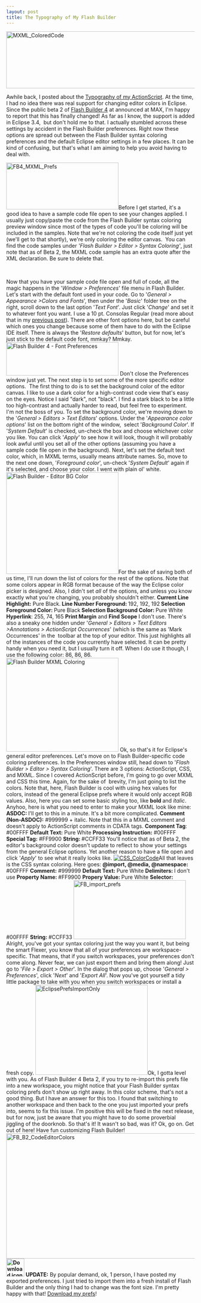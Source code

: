 ```yaml
---
layout: post
title: The Typography of My Flash Builder
---
```


<p style="text-align: left;"><a href="http://kevinsuttle.com/wp-content/uploads/2009/10/MXML_ColoredCode.png"><img class="posterous_download_image" title="MXML_ColoredCode" src="http://kevinsuttle.com/wp-content/uploads/2009/10/MXML_ColoredCode.png" alt="MXML_ColoredCode" width="511" height="152" /></a></p>
<p style="text-align: left;">Awhile back, I posted about the <a title="Commented Out - The Typography of My ActionScript" href="http://kevinsuttle.com/2009/06/30/the-typography-of-my-actionscript/">Typography of my ActionScript</a>. At the time, I had no idea there was real support for changing editor colors in Eclipse. Since the public beta 2 of <a title="Adobe Labs - Flash Builder 4" href="http://labs.adobe.com/technologies/flashbuilder4/">Flash Builder 4</a> at announced at MAX, I'm happy to report that this has finally changed! As far as I know, the support is added in Eclipse 3.4,&nbsp; but don't hold me to that. I actually stumbled across these settings by accident in the Flash Builder preferences. Right now these options are spread out between the Flash Builder syntax coloring preferences and the default Eclipse editor settings in a few places. It can be kind of confusing, but that's what I am aiming to help you avoid having to deal with. <!--more--></p>
<p style="text-align: left;"><a href="http://kevinsuttle.com/wp-content/uploads/2009/10/FB4_MXML_Prefs.png"><img class="posterous_download_image" title="FB4_MXML_Prefs" src="http://kevinsuttle.com/wp-content/uploads/2009/10/FB4_MXML_Prefs-300x125.png" alt="FB4_MXML_Prefs" width="300" height="125" /></a>Before I get started, it's a good idea to have a sample code file open to see your changes applied. I usually just copy/paste the code from the Flash Builder syntax coloring preview window since most of the types of code you'll be coloring will be included in the samples. Note that we're not coloring the code itself just yet (we'll get to that shortly), we're only coloring the editor canvas.&nbsp; You can find the code samples under <em>'Flash Builder &gt; Editor &gt; Syntax Coloring'</em>, just note that as of Beta 2, the MXML code sample has an extra quote after the XML declaration. Be sure to delete that.</p>
<p style="text-align: left;">&nbsp;</p>
<p>Now that you have your sample code file open and full of code, all the magic happens in the '<em>Window &gt; Preferences</em>' file menu in Flash Builder. Let's start with the default font used in your code. Go to '<em>General &gt; Appearance &gt;Colors and Fonts</em>', then under the '<em>Basic</em>' folder tree on the right, scroll down to the last option '<em>Text Font</em>'. Just click '<em>Change</em>' and set it to whatever font you want. I use a 10 pt. Consolas Regular (read more about that in my <a title="Commented Out - The Typography of My ActionScript" href="http://kevinsuttle.com/2009/06/30/the-typography-of-my-actionscript/">previous post</a>). There are other font options here, but be careful which ones you change because some of them have to do with the Eclipse IDE itself. There is always the '<em>Restore defaults</em>' button, but for now, let's just stick to the default code font, mmkay? Mmkay.  <a href="http://kevinsuttle.com/wp-content/uploads/2009/10/FB_prefs_font.png"><img class="posterous_download_image" title="Flash Builder 4 - Font Preferences" src="http://kevinsuttle.com/wp-content/uploads/2009/10/FB_prefs_font-300x89.png" alt="Flash Builder 4 - Font Preferences" width="300" height="89" /></a> Don't close the Preferences window just yet. The next step is to set some of the more specific editor options.&nbsp; The first thing to do is to set the background color of the editor canvas. I like to use a dark color for a high-contrast code view that's easy on the eyes. Notice I said "dark", not "black". I find a stark black to be a little too high-contrast and actually harder to read, but feel free to experiment.&nbsp; I'm not the boss of you. To set the background color, we're moving down to the '<em>General &gt; Editors &gt; Text Editors</em>' options. Under the '<em>Appearance color options</em>'  list on the bottom right of the window,&nbsp; select '<em>Background Color</em>'. If '<em>System Default</em>' is checked, un-check the box and choose whichever color you like. You can click '<em>Apply</em>' to see how it will look, though it will probably look awful until you set all of the other options (assuming you have a sample code file open in the background). Next, let's set the default text color, which, in MXML terms, usually means attribute names. So, move to the next one down, '<em>Foreground color</em>', un-check '<em>System Default</em>' again if it's selected, and choose your color. I went with plain ol' white.  <a href="http://kevinsuttle.com/wp-content/uploads/2009/10/FB_prefs_BGColor.png"><img class="posterous_download_image" title="Flash Builder - Editor BG Color" src="http://kevinsuttle.com/wp-content/uploads/2009/10/FB_prefs_BGColor-300x271.png" alt="Flash Builder - Editor BG Color" width="300" height="271" /></a>For the sake of saving both of us time, I'll run down the list of colors for the rest of the options. Note that some colors appear in RGB format because of the way the Eclipse color picker is designed. Also, I didn't set <em>all </em>of the options, and unless you know exactly what you're changing, you probably shouldn't either.  <strong>Current Line Highlight:</strong> Pure Black.<strong> Line Number Foreground: </strong>192, 192, 192<strong> Selection Foreground Color: </strong>Pure Black<strong> Selection Background Color: </strong>Pure White<strong> Hyperlink</strong>: 255, 74, 165 <strong> Print Margin</strong> and <strong>Find Scope</strong> I don't use.  There's also a sneaky one hidden under '<em>General &gt; Editors &gt; Text Editors &gt;Annotations &gt; ActionScript Occurrences</em>' (which is the same as 'Mark Occurrences' in the&nbsp; toolbar at the top of your editor. This just highlights all of the instances of the code you currently have selected. It can be pretty handy when you need it, but I usually turn it off. When I do use it though, I use the following color: 86, 86, 86.  <a href="http://kevinsuttle.com/wp-content/uploads/2009/10/FB_MXML_Coloring.png"><img class="posterous_download_image" title="Flash Builder MXML Coloring" src="http://kevinsuttle.com/wp-content/uploads/2009/10/FB_MXML_Coloring-300x250.png" alt="Flash Builder MXML Coloring" width="300" height="250" /></a> Ok, so that's it for Eclipse's general editor preferences. Let's move on to Flash Builder-specific code coloring preferences. In the Preferences window still, head down to '<em>Flash Builder &gt; Editor &gt; Syntax Coloring</em>'. There are 3 options: ActionScript, CSS, and MXML. Since I covered ActionScript before, I'm going to go over MXML and CSS this time. Again, for the sake of&nbsp; brevity, I'm just going to list the colors. Note that, here, Flash Builder is cool with using hex values for colors, instead of the general Eclipse prefs where it would only accept RGB values. Also, here you can set some basic styling too, like <strong>bold </strong>and <em>italic</em>. Anyhoo, here is what you need to enter to make your MXML look like mine:  <strong>ASDOC: </strong>I'll get to this in a minute. It's a bit more complicated. <strong>Comment (Non-ASDOC):</strong> #999999 + italic. Note that this in a MXML comment and doesn't apply to ActionScript comments in CDATA tags. <strong>Component Tag</strong>: #00FFFF <strong>Default Text:</strong> Pure White <strong>Processing Instruction<strong>:</strong></strong> #00FFFF <strong>Special Tag:</strong> #FF9900 <strong>String: </strong>#CCFF33  You'll notice that as of Beta 2, the editor's background color doesn't update to reflect to show your settings from the general Eclipse options. Yet another reason to have a file open and click '<em>Apply</em>' to see what it really looks like.  <a href="http://kevinsuttle.com/wp-content/uploads/2009/10/CSS_ColorCode.png"><img class="posterous_download_image" title="CSS_ColorCode" src="http://kevinsuttle.com/wp-content/uploads/2009/10/CSS_ColorCode.png" alt="CSS_ColorCode" /></a>All that leaves is the CSS syntax coloring. Here goes:  <strong>@import, @media, @namespace:</strong> #00FFFF <strong>Comment<strong>:</strong></strong> #999999 <strong>Default Text:</strong> Pure White <strong>Delimiters: </strong>I don't use <strong>Property Name: </strong>#FF9900 <strong>Propery Value: </strong>Pure White <strong>Selector:</strong> #00FFFF <strong>String: </strong>#CCFF33  <a href="http://kevinsuttle.com/wp-content/uploads/2009/10/FB_import_prefs.png"><img class="posterous_download_image" title="FB_import_prefs" src="http://kevinsuttle.com/wp-content/uploads/2009/10/FB_import_prefs-300x157.png" alt="FB_import_prefs" width="300" height="157" /></a> Alright, you've got your syntax coloring just the way you want it, but being the smart Flexer, you know that all of your preferences are workspace-specific. That means, that if you switch workspaces, your preferences don't come along. Never fear, we can just export them and bring them along! Just go to<em> </em>'<em>File &gt; Export &gt; Other</em>'. In the dialog that pops up, choose '<em>General &gt; Preferences</em>', click '<em>Next</em>' and '<em>Export All</em>'. Now you've got yourself a tidy little package to take with you when you switch workspaces or install a fresh copy.  <a href="http://kevinsuttle.com/wp-content/uploads/2009/10/EclipsePrefsImportOnly.png"><img class="posterous_download_image" title="EclipsePrefsImportOnly" src="http://kevinsuttle.com/wp-content/uploads/2009/10/EclipsePrefsImportOnly-300x240.png" alt="EclipsePrefsImportOnly" width="300" height="240" /></a>Ok, I gotta level with you. As of Flash Builder 4 Beta 2, if you try to re-import this prefs file into a new workspace, you might notice that your Flash Builder syntax coloring prefs don't show up right away. In this color scheme, that's not a good thing. But I have an answer for this too. I found that switching to another workspace and then back to the one you just imported your prefs into, seems to fix this issue. I'm positive this will be fixed in the next release, but for now, just be aware that you might have to do some proverbial jiggling of the doorknob.  So that's it! It wasn't so bad, was it? Ok, go on. Get out of here! Have fun customizing Flash Builder!  <a href="http://kevinsuttle.com/wp-content/uploads/2009/10/FB_B2_CodeEditorColors.png"><img class="posterous_download_image" title="FB_B2_CodeEditorColors" src="http://kevinsuttle.com/wp-content/uploads/2009/10/FB_B2_CodeEditorColors.png" alt="FB_B2_CodeEditorColors" width="515" height="334" /></a> <span style="color: #000000;"><strong><a href="http://kevinsuttle.com/files/SuttleEclipse.zip"><img class="posterous_download_image" title="Download resources" src="http://kevinsuttle.com/wp-content/uploads/2009/06/box_download_48.png" alt="Download icon" width="48" height="48" /></a></strong></span> <strong>UPDATE:</strong> By popular demand, ok, 1 person, I have posted my exported preferences. I just tried to import them into a fresh install of Flash Builder and the only thing I had to change was the font size. I'm pretty happy with that! <a title="My Flash Builder Preferences" href="http://kevinsuttle.com/files/SuttleEclipse.zip">Download my prefs</a>!</p>